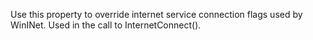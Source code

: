 ﻿Use this property to override internet service connection flags used by WinINet. Used in the call to InternetConnect().